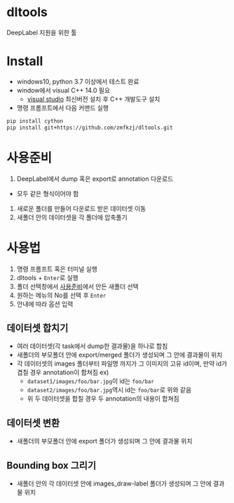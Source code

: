 # dltools
DeepLabel 지원을 위한 툴
# Install
- windows10, python 3.7 이상에서 테스트 완료
- window에서 visual C++ 14.0 필요
  - [visual studio](https://visualstudio.microsoft.com/ko/downloads/) 최신버전 설치 후 C++ 개발도구 설치
- 명령 프롬프트에서 다음 커맨드 실행
```bash
pip install cython
pip install git+https://github.com/zmfkzj/dltools.git
```
# 사용준비
1. DeepLabel에서 dump 혹은 export로 annotation 다운로드
  - 모두 같은 형식이어야 함
1. 새로운 폴더를 만들어 다운로드 받은 데이터셋 이동
1. 새폴더 안의 데이터셋을 각 폴더에 압축풀기
# 사용법
1. 명령 프롬프트 혹은 터미널 실행
1. dltools + `Enter`로 실행
1. 폴더 선택창에서 [사용준비](#사용준비)에서 만든 새폴더 선택
1. 원하는 메뉴의 No를 선택 후 `Enter`
1. 안내에 따라 옵션 입력
## 데이터셋 합치기
- 여러 데이터셋(각 task에서 dump한 결과물)을 하나로 합침
- 새폴더의 부모폴더 안에 export/merged 폴더가 생성되며 그 안에 결과물이 위치
- 각 데이터셋의 images 폴더부터 파일명 까지가 그 이미지의 고유 id이며, 만약 id가 겹칠 경우 annotation이 합쳐짐
  ex)
  - `dataset1/images/foo/bar.jpg`이 id는 `foo/bar`
  - `dataset2/images/foo/bar.jpg`역시 id는 `foo/bar`로 위와 같음
  - 위 두 데이터셋을 합칠 경우 두 annotation의 내용이 합쳐짐
## 데이터셋 변환
- 새폴더의 부모폴더 안에 export 폴더가 생성되며 그 안에 결과물 위치
## Bounding box 그리기
- 새폴더 안의 각 데이터셋 안에 images_draw-label 폴더가 생성되며 그 안에 결과물 위치
